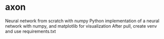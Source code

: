 # axon
Neural network from scratch with numpy
Python implementation of a neural network with numpy, and matplotlib for visualization
After pull, create venv and use requirements.txt
